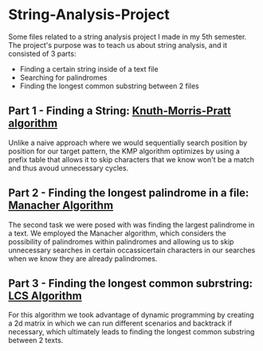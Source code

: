 # String-Analysis-Project
Some files related to a string analysis project I made in my 5th semester. The project's purpose was to teach us about string analysis, and it consisted of 3 parts:
- Finding a certain string inside of a text file
- Searching for palindromes
- Finding the longest common substring between 2 files

## Part 1 - Finding a String: [Knuth-Morris-Pratt algorithm](https://www.geeksforgeeks.org/kmp-algorithm-for-pattern-searching/) 
Unlike a naive approach where we would sequentially search position by position for our target pattern, the KMP algorithm optimizes by using a prefix table that allows it to skip characters that we know won't be a match and thus avoud unnecessary cycles.

## Part 2 - Finding the longest palindrome in a file: [Manacher Algorithm](https://www.geeksforgeeks.org/manachers-algorithm-linear-time-longest-palindromic-substring-part-1/)
The second task we were posed with was finding the largest palindrome in a text. We employed the Manacher algorithm, which considers the possibility of palindromes within palindromes and allowing us to skip unnecessary searches in certain occassicertain characters in our searches when we know they are already palindromes.

## Part 3 - Finding the longest common subrstring: [LCS Algorithm](https://www.geeksforgeeks.org/longest-common-subsequence-dp-4/)
For this algorithm we took advantage of dynamic programming by creating a 2d matrix in which we can run different scenarios and backtrack if necessary, which ultimately leads to finding the longest common substring between 2 texts.
